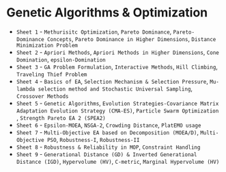 # Genetic Algorithms & Optimization

- `Sheet 1` - `Methurisitc Optimization`, `Pareto Dominance`, `Pareto-Dominance Concepts`, `Pareto Dominance in Higher Dimensions`, `Distance Minimization Problem`
- `Sheet 2` - `Apriori Methods`, `Apriori Methods in Higher Dimensions`, `Cone Domination`, `epsilon-Domination`
- `Sheet 3` - `GA Problem Formulation`, `Interactive Methods`, `Hill Climbing`, `Traveling Thief Problem`
- `Sheet 4` - `Basics of EA`, `Selection Mechanism & Selection Pressure`, `Mu-lambda selection method and Stochastic Universal Sampling`, `Crossover Methods`
- `Sheet 5` - `Genetic Algorithms`, `Evolution Strategies-Covariance Matrix Adaptation Evolution Strategy (CMA-ES)`, `Particle Swarm Optimization` , `Strength Pareto EA 2 (SPEA2)`
- `Sheet 6` -  `Epsilon-MOEA`, `NSGA-2`, `Crowding Distance`, `PlatEMO usage`
- `Sheet 7` - `Multi-Objective EA based on Decomposition (MOEA/D)`, `Multi-Objective PSO`, `Robustness-I`, `Robustness-II`
- `Sheet 8` - `Robustness & Reliability in MOP`, `Constraint Handling`
- `Sheet 9` - `Generational Distance (GD) & Inverted Generational Distance (IGD)`, `Hypervolume (HV)`, `C-metric`, `Marginal Hypervolume (HV)`
